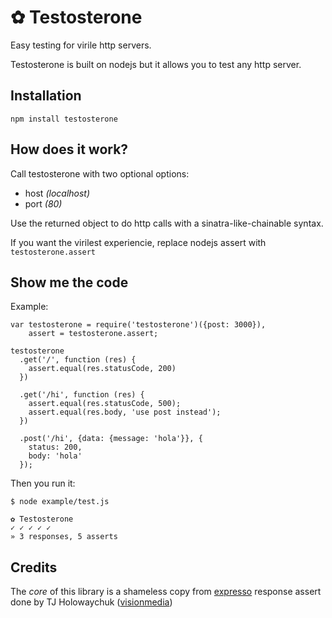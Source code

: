 # ✿ Testosterone

Easy testing for virile http servers.

Testosterone is built on nodejs but it allows you to test any http server.

## Installation

`npm install testosterone`

## How does it work?

Call testosterone with two optional options:

- host _(localhost)_
- port _(80)_

Use the returned object to do http calls with a sinatra-like-chainable syntax.

If you want the virilest experiencie, replace nodejs assert with `testosterone.assert`

## Show me the code

Example:

    var testosterone = require('testosterone')({post: 3000}),
        assert = testosterone.assert;

    testosterone
      .get('/', function (res) {
        assert.equal(res.statusCode, 200)
      })

      .get('/hi', function (res) {
        assert.equal(res.statusCode, 500);
        assert.equal(res.body, 'use post instead');
      })

      .post('/hi', {data: {message: 'hola'}}, {
        status: 200,
        body: 'hola'
      });

Then you run it:

    $ node example/test.js

    ✿ Testosterone
    ✓ ✓ ✓ ✓ ✓
    » 3 responses, 5 asserts

## Credits

The *core* of this library is a shameless copy from [expresso](https://github.com/visionmedia/expresso) response assert done by TJ Holowaychuk ([visionmedia](http://github.com/visionmedia))
